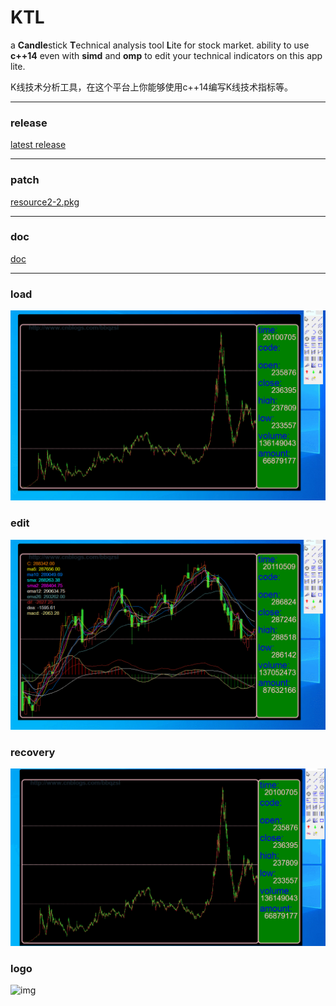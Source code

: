 # KTL

a **Candle**stick **T**echnical analysis tool **L**ite for stock market. ability to use **c++14** even with **simd** and **omp** to edit your technical indicators on this app lite.

K线技术分析工具，在这个平台上你能够使用c++14编写K线技术指标等。

----------------------------

### release
[latest release](https://github.com/bbqz007/KTL/blob/master/bin/KTL%20%5Bzhelper.release.20211209%5D.7z)

----------------------------

### patch
[resource2-2.pkg](https://github.com/bbqz007/KTL/blob/master/patch/resource2-2.pkg)

----------------------------

### doc
[doc](https://github.com/bbqz007/KTL/doc)

----------------------------

### load
![img](resources/GIF_KTL_Load.gif)
### edit
![img](resources/GIF_KTL_EDIT.gif)
### recovery
![img](resources/GIF_KTL_RE2.gif)
### logo
![img](resources/GIF_KTL_LOGO2.gif)
